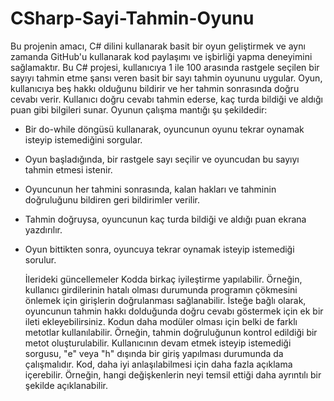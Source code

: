 # CSharp-Sayi-Tahmin-Oyunu
Bu projenin amacı, C# dilini kullanarak basit bir oyun geliştirmek ve aynı zamanda GitHub'u kullanarak kod paylaşımı ve işbirliği yapma deneyimini sağlamaktır.
Bu C# projesi, kullanıcıya 1 ile 100 arasında rastgele seçilen bir sayıyı tahmin etme şansı veren basit bir sayı tahmin oyununu uygular. Oyun, kullanıcıya beş hakkı olduğunu bildirir ve her tahmin sonrasında doğru cevabı verir. Kullanıcı doğru cevabı tahmin ederse, kaç turda bildiği ve aldığı puan gibi bilgileri sunar.
Oyunun çalışma mantığı şu şekildedir:
- Bir do-while döngüsü kullanarak, oyuncunun oyunu tekrar oynamak isteyip istemediğini sorgular.
- Oyun başladığında, bir rastgele sayı seçilir ve oyuncudan bu sayıyı tahmin etmesi istenir.
- Oyuncunun her tahmini sonrasında, kalan hakları ve tahminin doğruluğunu bildiren geri bildirimler verilir.
- Tahmin doğruysa, oyuncunun kaç turda bildiği ve aldığı puan ekrana yazdırılır.
- Oyun bittikten sonra, oyuncuya tekrar oynamak isteyip istemediği sorulur.

  İlerideki güncellemeler
  Kodda birkaç iyileştirme yapılabilir. Örneğin, kullanıcı girdilerinin hatalı olması durumunda programın çökmesini önlemek için girişlerin doğrulanması sağlanabilir.
 İsteğe bağlı olarak, oyuncunun tahmin hakkı dolduğunda doğru cevabı göstermek için ek bir ileti ekleyebilirsiniz.
 Kodun daha modüler olması için belki de farklı metotlar kullanılabilir. Örneğin, tahmin doğruluğunun kontrol edildiği bir metot oluşturulabilir.
 Kullanıcının devam etmek isteyip istemediği sorgusu, "e" veya "h" dışında bir giriş yapılması durumunda da çalışmalıdır.
 Kod, daha iyi anlaşılabilmesi için daha fazla açıklama içerebilir. Örneğin, hangi değişkenlerin neyi temsil ettiği daha ayrıntılı bir şekilde açıklanabilir.
